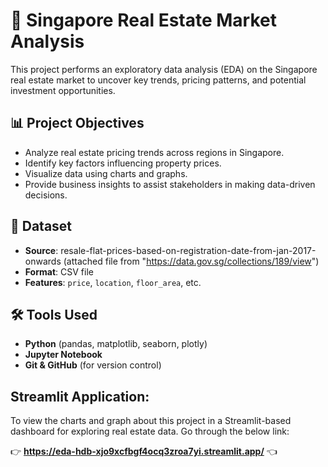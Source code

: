 # 🏡 Singapore Real Estate Market Analysis

This project performs an exploratory data analysis (EDA) on the Singapore real estate market to uncover key trends, pricing patterns, and potential investment opportunities.

## 📊 Project Objectives

- Analyze real estate pricing trends across regions in Singapore.
- Identify key factors influencing property prices.
- Visualize data using charts and graphs.
- Provide business insights to assist stakeholders in making data-driven decisions.

## 📁 Dataset

- **Source**: resale-flat-prices-based-on-registration-date-from-jan-2017-onwards (attached file from "https://data.gov.sg/collections/189/view")
- **Format**: CSV file  
- **Features**: `price`, `location`, `floor_area`, etc.

## 🛠️ Tools Used

- **Python** (pandas, matplotlib, seaborn, plotly)
- **Jupyter Notebook**
- **Git & GitHub** (for version control)


## Streamlit Application:

To view the charts and graph about this project in a Streamlit-based dashboard for exploring real estate data.
Go through the below link:

👉 **https://eda-hdb-xjo9xcfbgf4ocq3zroa7yi.streamlit.app/** 👈
